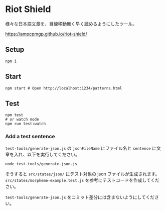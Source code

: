 # Riot Shield

様々な日本語文章を、目線移動無く早く読めるようにしたツール。

<https://ampcpmgp.github.io/riot-shield/>

## Setup

```shell
npm i
```

## Start

```shell
npm start # Open http://localhost:1234/patterns.html
```

## Test

```shell
npm test
# or watch mode
npm run test:watch
```

### Add a test sentence

`test-tools/generate-json.js` の `jsonFileName` にファイル名と `sentence` に文章を入れ、以下を実行してください。

```shell
node test-tools/generate-json.js
```

そうすると `src/states/json/` にテスト対象の json ファイルが生成されます。 `src/states/morpheme-example.test.js` を参考にテストコードを作成してください。

`test-tools/generate-json.js` をコミット差分には含まないようにしてください。
